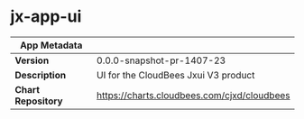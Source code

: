 # jx-app-ui

|App Metadata||
|---|---|
| **Version** | 0.0.0-snapshot-pr-1407-23 |
| **Description** | UI for the CloudBees Jxui V3 product |
| **Chart Repository** | https://charts.cloudbees.com/cjxd/cloudbees |
